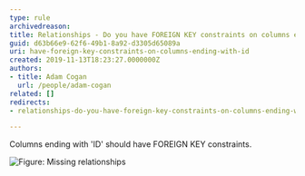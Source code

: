 ```yaml
---
type: rule
archivedreason: 
title: Relationships - Do you have FOREIGN KEY constraints on columns ending with ID?
guid: d63b66e9-62f6-49b1-8a92-d3305d65089a
uri: have-foreign-key-constraints-on-columns-ending-with-id
created: 2019-11-13T18:23:27.0000000Z
authors:
- title: Adam Cogan
  url: /people/adam-cogan
related: []
redirects:
- relationships-do-you-have-foreign-key-constraints-on-columns-ending-with-id

---
```


Columns ending with 'ID' should have FOREIGN KEY constraints.

<!--endintro-->

![Figure: Missing relationships](NorthwindRelationships.jpg)
